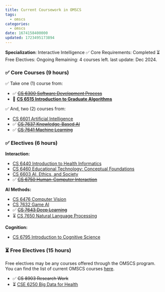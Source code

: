 ```yaml
---
title: Current Coursework in OMSCS
tags:
  - omscs
categories:
  - omscs
date: 1674158400000
updated: 1723495173894
---
```


**Specialization**: Interactive Intelligence
✅ Core Requirements: Completed
⏳ Free Electives: Ongoing
Remaining: 4 courses left.
last update: Dec 2024.

### ✅ Core Courses (9 hours)

✅ Take one (1) course from:

- ✅ ~~[CS 6300 Software Development Process](https://omscs.gatech.edu/cs-6300-software-development-process)~~
- 🛑 **[CS 6515 Introduction to Graduate Algorithms](https://omscs.gatech.edu/cs-6515-intro-graduate-algorithms)**

✅ And, two (2) courses from:

- [CS 6601 Artificial Intelligence](https://omscs.gatech.edu/cs-6601-artificial-intelligence)
- ✅ ~~[CS 7637 Knowledge-Based AI](https://omscs.gatech.edu/cs-7637-knowledge-based-artificial-intelligence-cognitive-systems)~~
- ✅ ~~[CS 7641 Machine Learning](https://omscs.gatech.edu/cs-7641-machine-learning)~~

### ✅ Electives (6 hours)

**Interaction:**
- [CS 6440 Introduction to Health Informatics](https://omscs.gatech.edu/cs-6440-intro-health-informatics)
- [CS 6460 Educational Technology: Conceptual Foundations](https://omscs.gatech.edu/cs-6460-educational-technology)
- [CS 6603 AI, Ethics, and Society](https://omscs.gatech.edu/cs-6603-ai-ethics-and-society)
- ✅ ~~[CS 6750 Human-Computer Interaction](https://omscs.gatech.edu/cs-6750-human-computer-interaction)~~

**AI Methods:**
- [CS 6476 Computer Vision](https://omscs.gatech.edu/cs-6476-computer-vision)
- [CS 7632 Game AI](https://omscs.gatech.edu/cs-7632-game-ai)
- ✅ ~~[CS 7643 Deep Learning](https://omscs.gatech.edu/cs-7643-deep-learning)~~
- ⏳ [CS 7650 Natural Language Processing](https://omscs.gatech.edu/cs-7650-natural-language-processing)

**Cognition:**
- [CS 6795 Introduction to Cognitive Science](https://omscs.gatech.edu/cs-6795-introduction-cognitive-science)

### ⏳ Free Electives (15 hours)
Free electives may be any courses offered through the OMSCS program. You can find the list of current OMSCS courses [here](https://omscs.gatech.edu/current-courses).

- ✅ ~~CS 8903 Research Work~~
- ⏳ [CSE 6250 Big Data for Health](https://www.sunlab.org/teaching/cse6250/spring2023/schedule.html)
